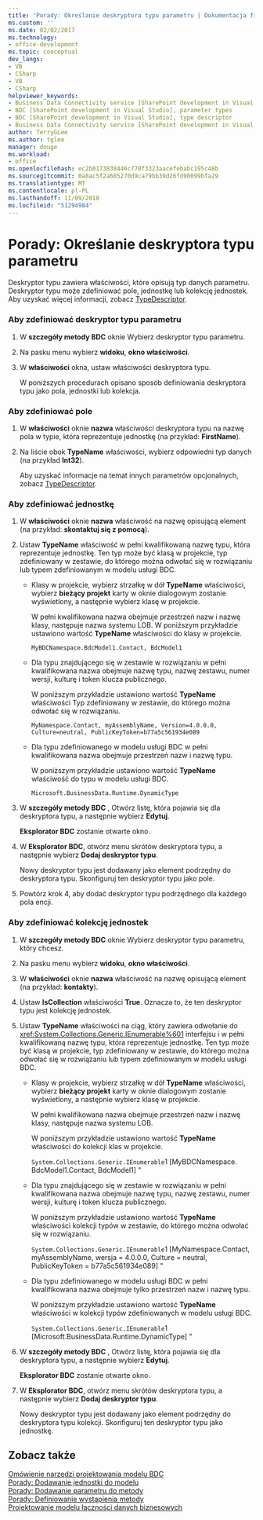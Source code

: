 ```yaml
---
title: 'Porady: Określanie deskryptora typu parametru | Dokumentacja firmy Microsoft'
ms.custom: ''
ms.date: 02/02/2017
ms.technology:
- office-development
ms.topic: conceptual
dev_langs:
- VB
- CSharp
- VB
- CSharp
helpviewer_keywords:
- Business Data Connectivity service [SharePoint development in Visual Studio], type descriptor
- BDC [SharePoint development in Visual Studio], parameter types
- BDC [SharePoint development in Visual Studio], type descriptor
- Business Data Connectivity service [SharePoint development in Visual Studio], parameter types
author: TerryGLee
ms.author: tglee
manager: douge
ms.workload:
- office
ms.openlocfilehash: ec2b0173838446c770f3323aacefebabc195c48b
ms.sourcegitcommit: 0a8ac5f2a685270d9ca79bb39d26fd90099bfa29
ms.translationtype: MT
ms.contentlocale: pl-PL
ms.lasthandoff: 11/09/2018
ms.locfileid: "51294984"
---
```

# <a name="how-to-define-the-type-descriptor-of-a-parameter"></a>Porady: Określanie deskryptora typu parametru
  Deskryptor typu zawiera właściwości, które opisują typ danych parametru. Deskryptor typu może zdefiniować pole, jednostkę lub kolekcję jednostek. Aby uzyskać więcej informacji, zobacz [TypeDescriptor](/previous-versions/office/developer/sharepoint-2007/ms543392\(v\=office.12\)).  
  
### <a name="to-define-the-type-descriptor-of-a-parameter"></a>Aby zdefiniować deskryptor typu parametru  
  
1.  W **szczegóły metody BDC** oknie Wybierz deskryptor typu parametru.  
  
2.  Na pasku menu wybierz **widoku**, **okno właściwości**.  
  
3.  W **właściwości** okna, ustaw właściwości deskryptora typu.  
  
     W poniższych procedurach opisano sposób definiowania deskryptora typu jako pola, jednostki lub kolekcja.  
  
### <a name="to-define-a-field"></a>Aby zdefiniować pole  
  
1.  W **właściwości** oknie **nazwa** właściwości deskryptora typu na nazwę pola w typie, która reprezentuje jednostkę (na przykład: **FirstName**).  
  
2.  Na liście obok **TypeName** właściwości, wybierz odpowiedni typ danych (na przykład **Int32**).  
  
     Aby uzyskać informacje na temat innych parametrów opcjonalnych, zobacz [TypeDescriptor](/previous-versions/office/developer/sharepoint-2007/ms543392\(v\=office.12\)).  
  
### <a name="to-define-an-entity"></a>Aby zdefiniować jednostkę  
  
1.  W **właściwości** oknie **nazwa** właściwość na nazwę opisującą element (na przykład: **skontaktuj się z pomocą**).  
  
2.  Ustaw **TypeName** właściwość w pełni kwalifikowaną nazwę typu, która reprezentuje jednostkę. Ten typ może być klasą w projekcie, typ zdefiniowany w zestawie, do którego można odwołać się w rozwiązaniu lub typem zdefiniowanym w modelu usługi BDC.  
  
    -   Klasy w projekcie, wybierz strzałkę w dół **TypeName** właściwości, wybierz **bieżący projekt** karty w oknie dialogowym zostanie wyświetlony, a następnie wybierz klasę w projekcie.  
  
         W pełni kwalifikowana nazwa obejmuje przestrzeń nazw i nazwę klasy, następuje nazwa systemu LOB. W poniższym przykładzie ustawiono wartość **TypeName** właściwości do klasy w projekcie.  
  
         `MyBDCNamespace.BdcModel1.Contact, BdcModel1`  
  
    -   Dla typu znajdującego się w zestawie w rozwiązaniu w pełni kwalifikowana nazwa obejmuje nazwę typu, nazwę zestawu, numer wersji, kulturę i token klucza publicznego.  
  
         W poniższym przykładzie ustawiono wartość **TypeName** właściwości Typ zdefiniowany w zestawie, do którego można odwołać się w rozwiązaniu.  
  
         `MyNamespace.Contact, myAssemblyName, Version=4.0.0.0, Culture=neutral, PublicKeyToken=b77a5c561934e089`  
  
    -   Dla typu zdefiniowanego w modelu usługi BDC w pełni kwalifikowana nazwa obejmuje przestrzeń nazw i nazwę typu.  
  
         W poniższym przykładzie ustawiono wartość **TypeName** właściwość do typu w modelu usługi BDC.  
  
         `Microsoft.BusinessData.Runtime.DynamicType`  
  
3.  W **szczegóły metody BDC** , Otwórz listę, która pojawia się dla deskryptora typu, a następnie wybierz **Edytuj**.  
  
     **Eksplorator BDC** zostanie otwarte okno.  
  
4.  W **Eksplorator BDC**, otwórz menu skrótów deskryptora typu, a następnie wybierz **Dodaj deskryptor typu**.  
  
     Nowy deskryptor typu jest dodawany jako element podrzędny do deskryptora typu. Skonfiguruj ten deskryptor typu jako pole.  
  
5.  Powtórz krok 4, aby dodać deskryptor typu podrzędnego dla każdego pola encji.  
  
### <a name="to-define-a-collection-of-entities"></a>Aby zdefiniować kolekcję jednostek  
  
1. W **szczegóły metody BDC** oknie Wybierz deskryptor typu parametru, który chcesz.  
  
2. Na pasku menu wybierz **widoku**, **okno właściwości**.  
  
3. W **właściwości** oknie **nazwa** właściwość na nazwę opisującą element (na przykład: **kontakty**).  
  
4. Ustaw **IsCollection** właściwości **True**. Oznacza to, że ten deskryptor typu jest kolekcję jednostek.  
  
5. Ustaw **TypeName** właściwości na ciąg, który zawiera odwołanie do <xref:System.Collections.Generic.IEnumerable%601> interfejsu i w pełni kwalifikowaną nazwę typu, która reprezentuje jednostkę. Ten typ może być klasą w projekcie, typ zdefiniowany w zestawie, do którego można odwołać się w rozwiązaniu lub typem zdefiniowanym w modelu usługi BDC.  
  
   - Klasy w projekcie, wybierz strzałkę w dół **TypeName** właściwości, wybierz **bieżący projekt** karty w oknie dialogowym zostanie wyświetlony, a następnie wybierz klasę w projekcie.  
  
      W pełni kwalifikowana nazwa obejmuje przestrzeń nazw i nazwę klasy, następuje nazwa systemu LOB.  
  
      W poniższym przykładzie ustawiono wartość **TypeName** właściwości do kolekcji klas w projekcie.  
  
      `System.Collections.Generic.IEnumerable`1 [MyBDCNamespace.` ` BdcModel1.Contact, BdcModel1] "  
  
   - Dla typu znajdującego się w zestawie w rozwiązaniu w pełni kwalifikowana nazwa obejmuje nazwę typu, nazwę zestawu, numer wersji, kulturę i token klucza publicznego.  
  
      W poniższym przykładzie ustawiono wartość **TypeName** właściwości kolekcji typów w zestawie, do którego można odwołać się w rozwiązaniu.  
  
      `System.Collections.Generic.IEnumerable`1 [MyNamespace.Contact, myAssemblyName, wersja = 4.0.0.0, Culture = neutral, PublicKeyToken = b77a5c561934e089] "  
  
   - Dla typu zdefiniowanego w modelu usługi BDC w pełni kwalifikowana nazwa obejmuje tylko przestrzeń nazw i nazwę typu.  
  
      W poniższym przykładzie ustawiono wartość **TypeName** właściwości w kolekcji typów zdefiniowanych w modelu usługi BDC.  
  
      `System.Collections.Generic.IEnumerable`1 [Microsoft.BusinessData.Runtime.DynamicType] "  
  
6. W **szczegóły metody BDC** , Otwórz listę, która pojawia się dla deskryptora typu, a następnie wybierz **Edytuj**.  
  
    **Eksplorator BDC** zostanie otwarte okno.  
  
7. W **Eksplorator BDC**, otwórz menu skrótów deskryptora typu, a następnie wybierz **Dodaj deskryptor typu**.  
  
    Nowy deskryptor typu jest dodawany jako element podrzędny do deskryptora typu kolekcji. Skonfiguruj ten deskryptor typu jako jednostkę.  
  
## <a name="see-also"></a>Zobacz także
 [Omówienie narzędzi projektowania modelu BDC](../sharepoint/bdc-model-design-tools-overview.md)   
 [Porady: Dodawanie jednostki do modelu](../sharepoint/how-to-add-an-entity-to-a-model.md)   
 [Porady: Dodawanie parametru do metody](../sharepoint/how-to-add-a-parameter-to-a-method.md)   
 [Porady: Definiowanie wystąpienia metody](../sharepoint/how-to-define-a-method-instance.md)   
 [Projektowanie modelu łączności danych biznesowych](../sharepoint/designing-a-business-data-connectivity-model.md)  
  
